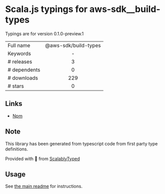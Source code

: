 
# Scala.js typings for aws-sdk__build-types

Typings are for version 0.1.0-preview.1



|                    |                 |
| ------------------ | :-------------: |
| Full name          | @aws-sdk/build-types |
| Keywords           | - |
| # releases         | 3 |
| # dependents       | 0 |
| # downloads        | 229 |
| # stars            | 0 |

## Links
- [Npm](https://www.npmjs.com/package/%40aws-sdk%2Fbuild-types)
    


## Note
This library has been generated from typescript code from first party type definitions.

Provided with :purple_heart: from [ScalablyTyped](https://github.com/oyvindberg/ScalablyTyped)

## Usage
See [the main readme](../../readme.md) for instructions.


